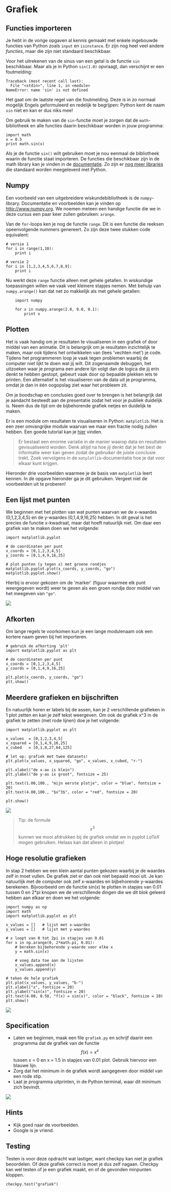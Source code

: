 # Grafiek

## Functies importeren

Je hebt in de vorige opgaven al kennis gemaakt met enkele ingebouwde functies van Python zoals `input` en `isinstance`. Er zijn nog heel veel andere *functies*, maar die zijn niet standaard beschikbaar.

Voor het uitrekenen van de sinus van een getal is de functie `sin` beschikbaar. Maar als je in Python `sin(1.0)` opvraagt, dan verschijnt er een foutmelding:

```
Traceback (most recent call last):
  File "<stdin>", line 1, in <module>
NameError: name 'sin' is not defined
```

Het gaat om de laatste regel van die foutmelding. Deze is in zo normaal mogelijk Engels geformuleerd en redelijk te begrijpen: Python kent de naam `sin` niet en kan er dus niks mee!

Om gebruik te maken van de `sin`-functie moet je zorgen dat de `math`-bibliotheek en alle functies daarin beschikbaar worden in jouw programma:

```
import math
x = 0.5
print math.sin(x)
```

Als je de functie `sin()` wilt gebruiken moet je nou eenmaal de bibliotheek waarin de functie staat importeren. De functies die beschikbaar zijn in de math library kan je vinden in de [documentatie](https://docs.python.org/2/library/math.html). Zo zijn er [nog meer libraries](https://docs.python.org/2/library/) die standaard worden meegeleverd met Python.

## Numpy

Een voorbeeld van een uitgebreidere wiskundebibliotheek is de `numpy`-library. Documentatie en voorbeelden kan je vinden op <http://www.numpy.org>. We noemen meteen een handige functie die we in deze cursus een paar keer zullen gebruiken: `arange`.

Van de `for`-loops ken je nog de functie `range`. Dit is een functie die reeksen opeenvolgende nummers genereert. Zo zijn deze twee stukken code equivalent:

```
# versie 1
for i in range(1,10):
    print i

# versie 2
for i in [1,2,3,4,5,6,7,8,9]:
    print i
```

Nu werkt deze `range` functie alleen met gehele getallen. In wiskundige toepassingen willen we vaak veel kleinere stapjes nemen. Met behulp van `numpy.arange()` kan dat net zo makkelijk als met gehele getallen:

```
    import numpy
    
    for x in numpy.arange(2.0, 9.0, 0.1):
        print x
```

## Plotten

Het is vaak handig om je resultaten te visualiseren in een grafiek of door middel van een animatie. Dit is belangrijk om je resultaten inzichtelijk te maken, maar ook tijdens het ontwikkelen van (lees 'vechten met') je code. Tijdens het programmeren loop je vaak tegen problemen waarbij de computer niet lijkt te doen wat jij wilt. Dit zogenaamde debuggen, het uitzoeken waar je programa een andere lijn volgt dan de logica die jij erin denkt te hebben gestopt, gebeurt vaak door op bepaalde plekken iets te printen. Een alternatief is het visualiseren van de data uit je programma, omdat je dan in één oogopslag ziet waar het probleem zit.

Om je boodschap en conclusies goed over te brengen is het belangrijk dat je aandacht besteedt aan de presentatie zodat het voor je publiek duidelijk is. Neem dus de tijd om de bijbehorende grafiek netjes en duidelijk te maken.

Er is een module om resultaten te visualiseren in Python: `matplotlib`. Het is een zeer omvangrijke module waarvan we maar een fractie nodig zullen hebben. Een goede tutorial kan je [hier](http://matplotlib.org/users/pyplot_tutorial.html) vinden.

> Er bestaat een enorme variatie in de manier waarop data en resultaten gevisualiseerd worden. Denk altijd na hoe *jij* denkt dat je het best de informatie weer kan geven zodat de *gebruiker* de juiste conclusie trekt. Zoek vervolgens in de `matplotlib`-documentatie hoe je dat voor elkaar kunt krijgen.

Hieronder drie voorbeelden waarmee je de basis van `matplotlib` leert kennen. In de opgave hieronder ga je dit gebruiken. Vergeet niet de voorbeelden uit te proberen!

## Een lijst met punten

We beginnen met het plotten van wat punten waarvan we de x-waardes (0,1,2,3,4,5) en de y-waardes (0,1,4,9,16,25) hebben. In dit geval is het precies de functie x-kwadraat, maar dat hoeft natuurlijk niet. Om daar een grafiek van te maken doen we het volgende:

```
import matplotlib.pyplot

# de coordinaten per punt
x_coords = [0,1,2,3,4,5]
y_coords = [0,1,4,9,16,25]

# plot punten (y tegen x) met groene rondjes
matplotlib.pyplot.plot(x_coords, y_coords, "go")
matplotlib.pyplot.show()
```

Hierbij is ervoor gekozen om de 'marker' (figuur waarmee elk punt weergegeven wordt) weer te geven als een groen rondje door middel van het meegeven van `"go"`. 

![](plotje1.png)

## Afkorten

Om lange regels te voorkomen kun je een lange modulenaam ook een kortere naam geven bij het importeren.

```
# gebruik de afkorting 'plt'
import matplotlib.pyplot as plt

# de coordinaten per punt
x_coords = [0,1,2,3,4,5]
y_coords = [0,1,4,9,16,25]

plt.plot(x_coords, y_coords, "go")
plt.show()
```

## Meerdere grafieken en bijschriften

En natuurlijk horen er labels bij de assen, kan je 2 verschillende grafieken in 1 plot zetten en kan je zelf tekst weergeven. Om ook de grafiek x^3 in de grafiek te zetten (met rode lijnen) doe je het volgende:

```
import matplotlib.pyplot as plt

x_values  = [0,1,2,3,4,5]
x_squared = [0,1,4,9,16,25]
x_cubed   = [0,1,8,27,64,125]

# let op: grafiek met twee datasets!
plt.plot(x_values, x_squared, "go", x_values, x_cubed, "r-")

plt.xlabel("de x-ax is klein")
plt.ylabel("de y-as ix groot", fontsize = 25)

plt.text(1.00,100., "mijn eerste plotje", color = "blue", fontsize = 20)
plt.text(4.00,100., "$x^3$", color = "red", fontsize = 20)

plt.show()
```

![](plotje2.png)

> Tip: de formule $$x^3$$ kunnen we mooi afdrukken bij de grafiek omdat we in pyplot *LaTeX* mogen gebruiken. Helaas kan dat alleen in plotjes!

## Hoge resolutie grafieken

In stap 2 hebben we een klein aantal punten gekozen waarbij je de waardes zelf in moet vullen. De grafiek ziet er dan ook niet bepaald mooi uit. Je kan natuurlijk met de computer ook zelf x-waardes en bijbehorende y-waardes berekenen. Bijvoorbeeld om de functie sin(x) te plotten in stapjes van 0.01 tussen 0 en 2*pi knopen we de verschillende dingen die we dit blok geleerd hebben aan elkaar en doen we het volgende:

```
import numpy as np
import math
import matplotlib.pyplot as plt

x_values = []   # lijst met x-waardes
y_values = []   # lijst met y-waardes

# x loopt van 0 tot 2pi in stapjes van 0.01
for x in np.arange(0, 2*math.pi, 0.01):
    # bereken bijbehorende y-waarde voor elke x
    y = math.sin(x)
    
    # voeg data toe aan de lijsten
    x_values.append(x)
    y_values.append(y)

# teken de hele grafiek
plt.plot(x_values, y_values, "b-")
plt.xlabel("x", fontsize = 20)
plt.ylabel("sin(x)", fontsize = 20)
plt.text(4.00, 0.50, "f(x) = sin(x)", color = "black", fontsize = 20)
plt.show()
```

![](plotje3.png)

## Specification

* Laten we beginnen, maak een file `grafiek.py` en schrijf daarin een programma dat de grafiek van de functie $$f(x) = x^x$$ tussen x = 0 en x = 1.5 in stapjes van 0.01 plot. Gebruik hiervoor een blauwe lijn.
* Zorg dat het minimum in de grafiek wordt aangegeven door middel van een rode stip.
* Laat je programma uitprinten, in de Python terminal, waar dit minimum zich bevindt.

![](plotje4.png)

## Hints

* Kijk goed naar de voorbeelden.
* Google is je vriend.

## Testing
Testen is voor deze opdracht wat lastiger, want checkpy kan niet je grafiek beoordelen. Of deze grafiek correct is moet je dus zelf nagaan. Checkpy kan wel testen of je een grafiek maakt, en of de gevonden minpunten kloppen.

```
checkpy.test("grafiek")
```